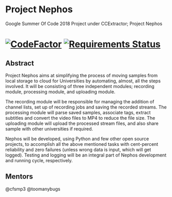 # Project Nephos
Google Summer Of Code 2018 Project under CCExtractor; Project Nephos

# [![CodeFactor](https://www.codefactor.io/repository/github/thealphadollar/gsoc18nephos/badge)](https://www.codefactor.io/repository/github/thealphadollar/gsoc18nephos) [![Requirements Status](https://requires.io/github/thealphadollar/GSoC18Nephos/requirements.svg?branch=master)](https://requires.io/github/thealphadollar/GSoC18Nephos/requirements/?branch=master)
## Abstract
Project Nephos aims at simplifying the process of moving samples from local storage to cloud for Universities by automating, almost, all the steps involved. It will be consisting of three independent modules; recording module, processing module, and uploading module.

The recording module will be responsible for managing the addition of channel lists, set up of recording jobs and saving the recorded streams. The processing module will parse saved samples, associate tags, extract subtitles and convert the video files to MP4 to reduce the file size. The uploading module will upload the processed stream files, and also share sample with other universities if required.

Nephos will be developed, using Python and few other open source projects, to accomplish all the above mentioned tasks with cent-percent reliability and zero failures (unless wrong data is input, which will get logged). Testing and logging will be an integral part of Nephos development and running cycle, respectively.

## Mentors
@cfsmp3
@toomanybugs
